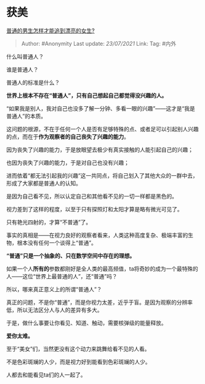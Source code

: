 # 获美
[普通的男生怎样才能追到漂亮的女生?](https://www.zhihu.com/question/278936990/answer/1725450654)

> Author: #Anonymity
> Last update: *23/07/2021*
> Link:
> Tag: #内外

什么叫普通人？

谁是普通人？

普通人的标准是什么？

**世界上根本不存在“普通人”，只有自己想起自己都觉得没兴趣的人。**

“如果我是别人，我对自己也没多了解一分钟、多看一眼的兴趣”——这才是“我是普通人”的本质。

这问题的根源，不在于任何一个人是否有足够特殊的点、或者足可以引起别人兴趣的点，而在于**作为观察者的自己丧失了兴趣的能力**。

因为丧失了兴趣的能力，于是放眼望去极少有真实接触的人能引起自己的兴趣；

也因为丧失了兴趣的能力，于是对自己也没有兴趣；

进而依着“都无法引起我的兴趣”这一共同点，将自己划入了其他大众的一群中去，形成了大家都是普通人的认知。

是因为自己看不见，所以认定自己和其他看不见的一切一样都是黑色的。

视力差到了这样的程度，以至于只有探照灯和太阳才算是略有微光可见了。

只有艳光四射的，才算“不普通”了。

事实的真相是——在视力良好的观察者看来，人类这种高度复杂、极端丰富的生物，根本没有任何一个谈得上“普通”。

**“普通”只是一个抽象的、只在数学空间中存在的理想。**

如果一个人**所有的**参数都刚好是全人类的最高频值，ta将奇妙的成为一个最特殊的人——这位“世界上最普通的人”，还“普通”吗？

所以，哪来真正意义上的所谓“普通人”？

真正的问题，不是你“普通”，而是你视力太差，近乎于盲。是因为观察的分辨率低，所以无法区分人与人的差异有多大。

于是，做什么事要让你看见、知道、触动，需要核弹级的能量释放。

**爱你太难。**

至于“美女”们，当然更没有这个动力来跳舞给看不见的人看。

不是色彩斑斓的人少，而是视力好到能看到色彩斑斓的人少。

人都去和能看见ta们的人一起了。
